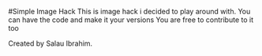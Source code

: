 #Simple Image Hack
This is image hack i decided to play around with.
You can have the code and make it your versions
You are free to contribute to it too

Created by Salau Ibrahim.